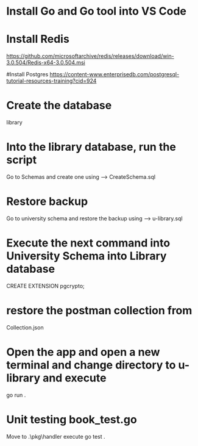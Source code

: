 # Install Go and Go tool into VS Code

# Install Redis
https://github.com/microsoftarchive/redis/releases/download/win-3.0.504/Redis-x64-3.0.504.msi

#Install Postgres
https://content-www.enterprisedb.com/postgresql-tutorial-resources-training?cid=924

# Create the database
library

# Into the library database, run the script
Go to Schemas and create one using --> CreateSchema.sql

# Restore backup
Go to university schema and restore the backup using --> u-library.sql

# Execute the next command into University Schema into Library database
CREATE EXTENSION pgcrypto;

# restore the postman collection from 
Collection.json

# Open the app and open a new terminal and change directory to u-library and execute
go run .

# Unit testing book_test.go

Move to .\pkg\handler
execute go test .